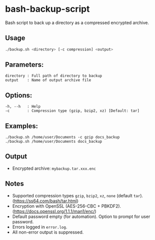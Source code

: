 # bash-backup-script
Bash script to back up a directory as a compressed encrypted archive.

## Usage
```bash
./backup.sh <directory> [-c compression] <output>
```

## Parameters:
```
directory : Full path of directory to backup
output    : Name of output archive file
```

## Options:
```
-h, --h   : Help
-c        : Compression type (gzip, bzip2, xz) [Default: tar]
```

## Examples:
```
./backup.sh /home/user/Documents -c gzip docs_backup
./backup.sh /home/user/Documents docs_backup
```

## Output
- Encrypted archive: `mybackup.tar.xxx.enc`

## Notes
- Supported compression types `gzip`, `bzip2`, `xz`, `none` (default `tar`). (https://ss64.com/bash/tar.html)
- Encryption with OpenSSL (AES-256-CBC + PBKDF2). (https://docs.openssl.org/1.1.1/man1/enc/)
- Default password empty (for automation). Option to prompt for user password.
- Errors logged in `error.log`. 
- All non-error output is suppressed.
